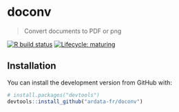 
<!-- README.md is generated from README.Rmd. Please edit that file -->

# doconv

> Convert documents to PDF or png

<!-- badges: start -->

[![R build
status](https://github.com/ardata-fr/doconv/workflows/R-CMD-check/badge.svg)](https://github.com/ardata-fr/doconv/actions)
[![Lifecycle:
maturing](https://img.shields.io/badge/lifecycle-experimental-orange.svg)](https://www.tidyverse.org/lifecycle/#experimental)
<!-- badges: end -->

## Installation

You can install the development version from GitHub with:

``` r
# install.packages("devtools")
devtools::install_github("ardata-fr/doconv")
```
